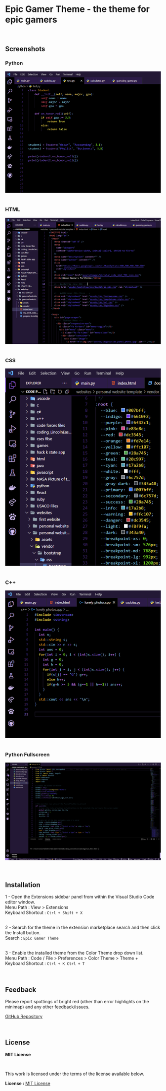# Epic Gamer Theme - the theme for epic gamers

<br>

## Screenshots

### Python

![Python](./img/theme_pic1.png) <br> <br>

### HTML

![HTML](./img/theme_pic3.png) <br> <br>

### CSS

![CSS](./img/theme_pic4.png) <br> <br>

### C++

![C++](./img/theme_pic5.png) <br> <br>

### Python Fullscreen

![Python Fullscreen](./img/theme_pic2.png) <br> <br> <br>
 

## Installation

1 - Open the Extensions sidebar panel from within the Visual Studio Code editor window. <br>
Menu Path : View > Extensions <br>
Keyboard Shortcut : `Ctrl + Shift + X` <br> <br>

2 - Search for the theme in the extension marketplace search and then click the Install button. <br>
Search : `Epic Gamer Theme` <br> <br>

3 - Enable the installed theme from the Color Theme drop down list. <br>
Menu Path : Code / File > Preferences > Color Theme > Theme + <br>
Keyboard Shortcut : `Ctrl + K Ctrl + T` <br> <br> <br>



## Feedback

Please report spottings of bright red (other than error highlights on the minimap) and any other feedback/issues. <br>

[GitHub Repository](https://github.com/nhanna95/epic-gamer-theme/issues) <br> <br> <br>

## License

__MIT License__

<br>

This work is licensed under the terms of the license available below.<br>

__License :__ [MIT License](https://opensource.org/licenses/MIT)
